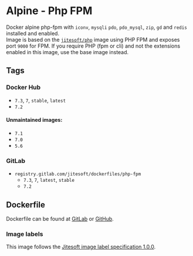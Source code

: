 # Alpine - Php FPM

Docker alpine php-fpm with `iconv`, `mysqli` `pdo`, `pdo_mysql`, `zip`, `gd` and `redis` installed and enabled.  
Image is based on the [`jitesoft/php`](https://gitlab.com/jitesoft/dockerfiles/php-fpm) image using PHP FPM and exposes port `9000` for FPM. If you require PHP (fpm or cli) and not the 
extensions enabled in this image, use the base image instead.

## Tags

### Docker Hub

* `7.3`, `7`, `stable`, `latest`
* `7.2`

#### Unmaintained images:

* `7.1`
* `7.0`
* `5.6`

### GitLab

* `registry.gitlab.com/jitesoft/dockerfiles/php-fpm`
  * `7.3`, `7`, `latest`, `stable`
  * `7.2`

## Dockerfile

Dockerfile can be found at [GitLab](https://gitlab.com/jitesoft/dockerfiles/php-fpm) or [GitHub](https://github.com/Johannestegner/docker-php-fpm/blob/master/Dockerfile).

### Image labels

This image follows the [Jitesoft image label specification 1.0.0](https://gitlab.com/snippets/1866155).

